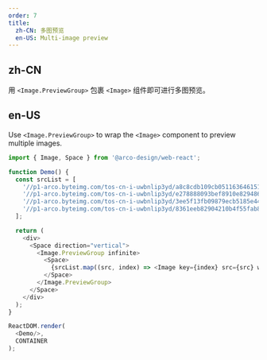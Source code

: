 ```yaml
---
order: 7
title:
  zh-CN: 多图预览
  en-US: Multi-image preview
---
```


## zh-CN

用 `<Image.PreviewGroup>` 包裹 `<Image>` 组件即可进行多图预览。

## en-US

Use `<Image.PreviewGroup>` to wrap the `<Image>` component to preview multiple images.

```js
import { Image, Space } from '@arco-design/web-react';

function Demo() {
  const srcList = [
    '//p1-arco.byteimg.com/tos-cn-i-uwbnlip3yd/a8c8cdb109cb051163646151a4a5083b.png~tplv-uwbnlip3yd-webp.webp',
    '//p1-arco.byteimg.com/tos-cn-i-uwbnlip3yd/e278888093bef8910e829486fb45dd69.png~tplv-uwbnlip3yd-webp.webp',
    '//p1-arco.byteimg.com/tos-cn-i-uwbnlip3yd/3ee5f13fb09879ecb5185e440cef6eb9.png~tplv-uwbnlip3yd-webp.webp',
    '//p1-arco.byteimg.com/tos-cn-i-uwbnlip3yd/8361eeb82904210b4f55fab888fe8416.png~tplv-uwbnlip3yd-webp.webp',
  ];

  return (
    <div>
      <Space direction="vertical">
        <Image.PreviewGroup infinite>
          <Space>
            {srcList.map((src, index) => <Image key={index} src={src} width={200} />)}
          </Space>
        </Image.PreviewGroup>
      </Space>
    </div>
  );
}

ReactDOM.render(
  <Demo/>,
  CONTAINER
);
```
